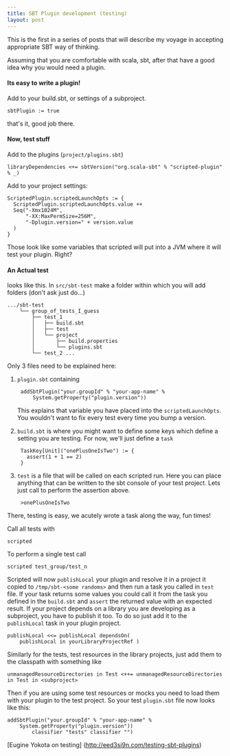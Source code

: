 ```yaml
---
title: SBT Plugin development (testing)
layout: post
---
```


This is the first in a series of posts that will describe my voyage in accepting appropriate SBT way of thinking.

Assuming that you are comfortable with scala, sbt, after that have a good idea why you would need a plugin.


#### Its easy to write a plugin!
Add to your build.sbt, or settings of a subproject.

    sbtPlugin := true

that's it, good job there.


#### Now, test stuff

Add to the plugins (`project/plugins.sbt`)


    libraryDependencies <+= sbtVersion("org.scala-sbt" % "scripted-plugin" % _)


Add to your project settings:

    ScriptedPlugin.scriptedLaunchOpts := { 
      ScriptedPlugin.scriptedLaunchOpts.value ++
      Seq("-Xmx1024M", 
          "-XX:MaxPermSize=256M", 
          "-Dplugin.version=" + version.value
      )
    }

Those look like some variables that scripted will put into a JVM where it will test your plugin. Right?

#### An Actual test
looks like this. In `src/sbt-test` make a folder within which you will add folders (don't ask just do...)

    .../sbt-test
        └── group_of_tests_I_guess
            ├── test_1
            │   ├── build.sbt
            │   ├── test
            │   └── project
            │       ├── build.properties
            │       └── plugins.sbt
            └── test_2 ...

Only 3 files need to be explained here:

1. `plugin.sbt` containing

        addSbtPlugin("your.groupId" % "your-app-name" % 
            System.getProperty("plugin.version"))

    This explains that variable you have placed into the `scriptedLaunchOpts`. You wouldn't want to fix every test every time you bump a version.

2. `build.sbt` is where you might want to define some keys which define a setting you are testing. For now, we'll just define a `task`


        TaskKey[Unit]("onePlusOneIsTwo") := {
          assert(1 + 1 == 2)
        }


3. `test` is a file that will be called on each scripted run. Here you can place anything that can be written to the sbt console of your test project. Lets just call to perform the assertion above.  

        >onePlusOneIsTwo


There, testing is easy, we acutely wrote a task along the way, fun times!

Call all tests with 

    scripted

To perform a single test call 

    scripted test_group/test_n


Scripted will now `publishLocal` your plugin and resolve it in a project it copied to `/tmp/sbt-<some randoms>` and then run a task you called in `test` file. 
If your task returns some values you could call it from the task you defined in the `build.sbt` and `assert` the returned value with an expected result.
If your project depends on a library you are developing as a subproject, you have to publish it too. To do so just add it to the `publishLocal` task in your plugin project.

    publishLocal <<= publishLocal dependsOn( 
        publishLocal in yourLibraryProjectRef )


Similarly for the tests, test resources in the library projects, just add them to the classpath with something like


    unmanagedResourceDirectories in Test <++= unmanagedResourceDirectories in Test in <subproject>


Then if you are using some test resources or mocks you need to load them with your plugin to the test project. So your test `plugin.sbt` file now looks like this:


    addSbtPlugin("your.groupId" % "your-app-name" % 
        System.getProperty("plugin.version"))
            classifier "tests" classifier "")


[Eugine Yokota on testing] (http://eed3si9n.com/testing-sbt-plugins)